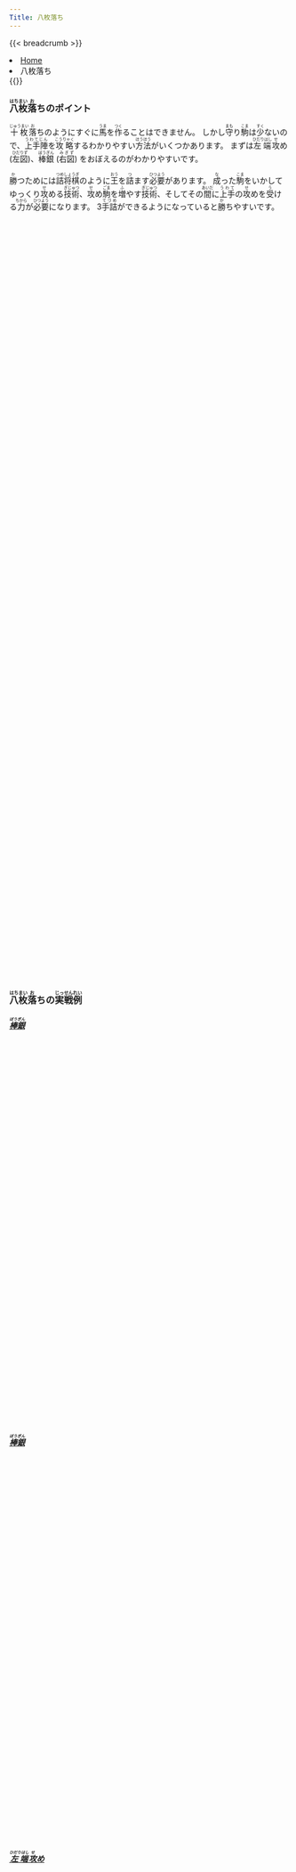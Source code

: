 ```yaml
---
Title: 八枚落ち
---
```

{{< breadcrumb >}}
  <li class="breadcrumb-item"><a href="/shogi-beginners/">Home</a></li>
  <li class="breadcrumb-item active" aria-current="page">八枚落ち</li>
{{</ breadcrumb >}}
<div class="row pt-3">
  <div class="col-lg-6">
    <h3><ruby>八枚<rt>はちまい</rt></ruby><ruby>落<rt>お</rt></ruby>ちのポイント</h3>
    <p><ruby>十枚<rt>じゅうまい</rt></ruby><ruby>落<rt>お</rt></ruby
      >ちのようにすぐに<ruby>馬<rt>うま</rt></ruby>を<ruby>作<rt>つく</rt></ruby>ることはできません。
      しかし<ruby>守<rt>まも</rt></ruby>り<ruby>駒<rt>こま</rt></ruby>は<ruby>少<rt>すく</rt></ruby
      >ないので、<ruby>上手陣<rt>うわてじん</rt></ruby>を<ruby>攻略<rt>こうりゃく</rt></ruby
      >するわかりやすい<ruby>方法<rt>ほうほう</rt></ruby>がいくつかあります。
      まずは<ruby>左端<rt>ひだりはし</rt></ruby><ruby>攻<rt>せ</rt></ruby
      >め (<ruby>左図<rt>ひだりず</rt></ruby>)、<ruby>棒銀<rt>ぼうぎん</rt></ruby
      > (<ruby>右図<rt>みぎず</rt></ruby>) をおぼえるのがわかりやすいです。</p>
    <p><ruby>勝<rt>か</rt></ruby>つためには<ruby>詰将棋<rt>つめしょうぎ</rt></ruby
      >のように<ruby>王<rt>おう</rt></ruby>を<ruby>詰<rt>つ</rt></ruby
      >ます<ruby>必要<rt>ひつよう</rt></ruby>があります。
      <ruby>成<rt>な</rt></ruby>った<ruby>駒<rt>こま</rt></ruby
      >をいかしてゆっくり<ruby>攻<rt>せ</rt></ruby>める<ruby>技術<rt>ぎじゅつ</rt></ruby
      >、<ruby>攻<rt>せ</rt></ruby>め<ruby>駒<rt>ごま</rt></ruby>を<ruby>増<rt>ふ</rt></ruby
      >やす<ruby>技術<rt>ぎじゅつ</rt></ruby>、そしてその<ruby>間<rt>あいだ</rt></ruby
      >に<ruby>上手<rt>うわて</rt></ruby>の<ruby>攻<rt>せ</rt></ruby
      >めを<ruby>受<rt>う</rt></ruby>ける<ruby>力<rt>ちから</rt></ruby
      >が<ruby>必要<rt>ひつよう</rt></ruby>になります。
      3<ruby>手詰<rt>てづめ</rt></ruby>ができるようになっていると<ruby>勝<rt>か</rt></ruby>ちやすいです。</p>
  </div>
  <div class="col">
    <div class="col p-1" tabindex="-1">
      <script id="summary2-kif" type="kif">
上手：上手
下手：下手
上手の持駒：なし
  ９ ８ ７ ６ ５ ４ ３ ２ １
+---------------------------+
| ・ ・ ・ ・ ・ ・ ・ ・ ・|一
| ・v金 ・ ・v玉 ・ ・v金 ・|二
|v歩v歩v歩 ・v歩v歩v歩v歩v歩|三
| 歩 ・ ・ ・ ・ ・ ・ ・ ・|四
| ・ ・ ・v歩 ・ ・ ・ ・ ・|五
| ・ ・ 歩 ・ 歩 ・ ・ ・ ・|六
| ・ 歩 ・ 歩 角 歩 歩 歩 歩|七
| ・ ・ ・ ・ ・ ・ ・ 飛 ・|八
| 香 桂 銀 金 玉 金 銀 桂 香|九
+---------------------------+
下手の持駒：なし
手数＝14  ▲９四歩  まで
      </script>
      <svg id="summary2" xmlns="http://www.w3.org/2000/svg" viewBox="0,0,400,540"></svg>
    </div>
  </div>
  <div class="col">
    <div class="col p-1" tabindex="-1">
      <script id="summary1-kif" type="kif">
上手：上手
下手：下手
上手の持駒：なし
  ９ ８ ７ ６ ５ ４ ３ ２ １
+---------------------------+
| ・ ・ ・ ・ ・ ・ ・ ・ ・|一
| ・ ・ ・ ・ ・ ・v金 ・ ・|二
|v歩v歩v金v玉v歩v歩v歩v歩v歩|三
| ・ ・v歩 ・ ・ ・ ・ 歩 ・|四
| ・ ・ ・v歩 ・ ・ 銀 ・ ・|五
| ・ ・ 歩 ・ ・ ・ ・ ・ ・|六
| 歩 歩 ・ 歩 歩 歩 歩 ・ 歩|七
| ・ 角 ・ ・ ・ ・ ・ 飛 ・|八
| 香 桂 銀 金 玉 金 ・ 桂 香|九
+---------------------------+
下手の持駒：なし
手数＝16  ▲２四歩  まで
      </script>
      <svg id="summary1" xmlns="http://www.w3.org/2000/svg" viewBox="0,0,400,540"></svg>
    </div>
  </div>
</div>
<div>
  <h3 class="pt-4"><ruby>八枚<rt>はちまい</rt></ruby><ruby>落<rt>お</rt></ruby>ちの<ruby>実戦例<rt>じっせんれい</rt></ruby></h3>
  <div class="row">
    <div class="col-md">
      <div class="row pb-3">
        <div class="col pb-3">
          <a href="/shogi-beginners/8mai/example1/">
            <h5><ruby>棒銀<rt>ぼうぎん</rt></ruby></h5>
            <script id="example1-kif" type="kif">
上手：上手
上手の持駒：なし
  ９ ８ ７ ６ ５ ４ ３ ２ １
+---------------------------+
| ・ ・ ・ ・ ・ ・ ・ ・ ・|一
| ・v金 ・ ・ ・ ・v金 ・ ・|二
|v歩v玉v歩v歩v歩v歩v歩v歩v歩|三
| ・v歩 ・ ・ ・ ・ ・ 歩 ・|四
| ・ ・ ・ ・ ・ ・ 銀 ・ ・|五
| ・ ・ 歩 ・ ・ ・ ・ ・ ・|六
| 歩 歩 ・ 歩 歩 歩 歩 ・ 歩|七
| ・ 角 ・ ・ ・ ・ ・ 飛 ・|八
| 香 桂 銀 金 玉 金 ・ 桂 香|九
+---------------------------+
下手：下手
下手の持駒：なし
手数＝16  ▲２四歩  まで
            </script>
            <svg id="example1" xmlns="http://www.w3.org/2000/svg" viewBox="0,0,400,540"></svg>
          </a>
	</div>
        <div class="col pb-3">
          <a href="/shogi-beginners/8mai/example2/">
            <h5><ruby>棒銀<rt>ぼうぎん</rt></ruby></h5>
            <script id="example2-kif" type="kif">
上手：上手
上手の持駒：なし
  ９ ８ ７ ６ ５ ４ ３ ２ １
+---------------------------+
| ・ ・ ・ ・ ・ ・ ・ ・ ・|一
| ・ ・ ・ ・ ・ ・v金v玉 ・|二
|v歩v歩v歩v金v歩v歩v歩v歩v歩|三
| ・ ・ ・ ・ ・ ・ ・ ・ ・|四
| ・ ・ ・v歩 ・ ・ 銀 歩 ・|五
| ・ ・ 歩 ・ ・ ・ ・ ・ ・|六
| 歩 歩 ・ 歩 歩 歩 歩 ・ 歩|七
| ・ 角 ・ ・ ・ ・ ・ 飛 ・|八
| 香 桂 銀 金 玉 金 ・ 桂 香|九
+---------------------------+
下手：下手
下手の持駒：なし
手数＝15  △２二玉  まで
            </script>
            <svg id="example2" xmlns="http://www.w3.org/2000/svg" viewBox="0,0,400,540"></svg>
          </a>
        </div>
      </div>
    </div>
    <div class="col-sm">
      <div class="row pb-3">
        <div class="col pb-3">
          <a href="/shogi-beginners/8mai/example3/">
            <h5><ruby>左端<rt>ひだりはし</rt></ruby><ruby>攻<rt>せ</rt></ruby>め</h5>
            <script id="example3-kif" type="kif">
上手：上手
上手の持駒：歩　
  ９ ８ ７ ６ ５ ４ ３ ２ １
+---------------------------+
| ・ ・ ・ ・ ・ ・ ・ ・ ・|一
| ・ ・v金 ・ ・v玉 ・v金 ・|二
| ・v歩v歩 ・v歩v歩v歩v歩v歩|三
| 香 ・ ・ ・ ・ ・ ・ ・ ・|四
| ・ ・ ・v歩 ・ ・ ・ ・ ・|五
| ・ ・ 歩 ・ 歩 ・ ・ ・ ・|六
| ・ 歩 ・ 歩 角 歩 歩 歩 歩|七
| 飛 ・ ・ ・ ・ ・ ・ ・ ・|八
| ・ 桂 銀 金 玉 金 銀 桂 香|九
+---------------------------+
下手：下手
下手の持駒：歩　
手数＝18  ▲９八飛  まで
            </script>
            <svg id="example3" xmlns="http://www.w3.org/2000/svg" viewBox="0,0,400,540"></svg>
          </a>
        </div>
        <div class="col pb-3">
          <a href="/shogi-beginners/8mai/example4/">
            <h5><ruby>左端<rt>ひだりはし</rt></ruby><ruby>攻<rt>せ</rt></ruby>め</h5>
            <script id="example4-kif" type="kif">
上手：上手
上手の持駒：なし
  ９ ８ ７ ６ ５ ４ ３ ２ １
+---------------------------+
| ・ ・ ・ ・ ・ ・ ・ ・ ・|一
| ・ ・ ・ ・ ・v玉v金 ・ ・|二
| ・v金v歩v歩v歩v歩v歩v歩v歩|三
|v歩 ・ ・ ・ ・ ・ ・ ・ ・|四
| ・ 歩 ・ ・ ・ ・ ・ ・ ・|五
| ・ ・ 歩 角 ・ ・ ・ ・ ・|六
| 歩 ・ ・ 歩 歩 歩 歩 歩 歩|七
| ・ ・ ・ ・ ・ ・ ・ 飛 ・|八
| 香 桂 銀 金 玉 金 銀 桂 香|九
+---------------------------+
下手：下手
下手の持駒：歩　
手数＝12  ▲８五歩  まで
            </script>
            <svg id="example4" xmlns="http://www.w3.org/2000/svg" viewBox="0,0,400,540"></svg>
          </a>
        </div>
      </div>
    </div>
  </div>
  <div class="row">
    <div class="col-sm">
      <div class="row">
        <div class="col pb-3">
          <a href="/shogi-beginners/8mai/example5/">
            <h5><ruby>右端<rt>みぎはし</rt></ruby><ruby>攻<rt>せ</rt></ruby>め</h5>
            <script id="example5-kif" type="kif">
上手：上手
上手の持駒：なし
  ９ ８ ７ ６ ５ ４ ３ ２ １
+---------------------------+
| ・ ・ ・ ・ ・ ・ ・ ・ ・|一
| ・ ・v金 ・ ・v玉 ・ ・ ・|二
|v歩v歩v歩v歩v歩v歩v歩v金v歩|三
| ・ ・ ・ ・ ・ ・ ・v歩 ・|四
| ・ ・ ・ ・ ・ ・ ・ ・ 歩|五
| ・ ・ 歩 ・ ・ ・ ・ ・ ・|六
| 歩 歩 ・ 歩 歩 歩 歩 歩 香|七
| ・ 角 ・ ・ ・ ・ ・ ・ 飛|八
| 香 桂 銀 金 玉 金 銀 桂 ・|九
+---------------------------+
下手：下手
下手の持駒：なし
手数＝10  ▲１八飛  まで
            </script>
            <svg id="example5" xmlns="http://www.w3.org/2000/svg" viewBox="0,0,400,540"></svg>
          </a>
	</div>
        <div class="col pb-3">
          <a href="/shogi-beginners/8mai/example6/">
            <h5><ruby>空中<rt>くうちゅう</rt></ruby><ruby>戦<rt>せん</rt></ruby></h5>
            <script id="example6-kif" type="kif">
上手：上手
上手の持駒：なし
  ９ ８ ７ ６ ５ ４ ３ ２ １
+---------------------------+
| ・ ・ ・ ・ ・ ・ ・ ・ ・|一
| ・v金 ・ ・v玉 ・v金 ・ ・|二
|v歩v歩v歩 ・v歩v歩v歩v歩v歩|三
| ・ ・ ・v歩 ・ ・ ・ 歩 ・|四
| ・ ・ ・ ・ ・ ・ ・ ・ ・|五
| ・ ・ 歩 角 ・ ・ ・ ・ ・|六
| 歩 歩 ・ 歩 歩 歩 歩 ・ 歩|七
| ・ ・ ・ ・ ・ ・ ・ 飛 ・|八
| 香 桂 銀 金 玉 金 銀 桂 香|九
+---------------------------+
下手：下手
下手の持駒：なし
手数＝10  ▲２四歩  まで
            </script>
            <svg id="example6" xmlns="http://www.w3.org/2000/svg" viewBox="0,0,400,540"></svg>
          </a>
        </div>
      </div>
    </div>
    <div class="col-md">
      <div class="row">
        <div class="col pb-3">
          <a href="/shogi-beginners/8mai/example7/">
            <h5><ruby>左右<rt>さゆう</rt></ruby><ruby>攻<rt>せ</rt></ruby>め</h5>
            <script id="example7-kif" type="kif">
上手：上手
上手の持駒：なし
  ９ ８ ７ ６ ５ ４ ３ ２ １
+---------------------------+
| ・ ・ ・ ・ ・ ・ ・ ・ ・|一
| ・ ・ ・ ・ ・v玉v金 ・ ・|二
|v歩v金v歩v歩v歩v歩v歩v歩v歩|三
| ・ ・ ・ ・ ・ ・ ・ ・ ・|四
| ・ ・ ・ ・ ・ ・ ・ ・ ・|五
| ・ ・ 歩 角 ・ ・ ・ 歩 ・|六
| 歩 歩 ・ 歩 歩 歩 歩 ・ 歩|七
| ・ ・ ・ ・ ・ ・ ・ 飛 ・|八
| 香 桂 銀 金 玉 金 銀 桂 香|九
+---------------------------+
下手：下手
下手の持駒：歩　
手数＝10  ▲２六歩  まで
            </script>
            <svg id="example7" xmlns="http://www.w3.org/2000/svg" viewBox="0,0,400,540"></svg>
          </a>
        </div>
        <div class="col m-auto pb-3">
          <img class="img-fluid" src="/shogi-beginners/img/cat73.png">
        </div>
      </div>
    </div>
  </div>
</div>
<div class="pt-4">
  <h3><ruby>詰将棋<rt>つめしょうぎ</rt></ruby>のおすすめ<ruby>書籍<rt>しょせき</rt></ruby></h3>
  <p>3<ruby>手詰<rt>てづめ</rt></ruby>の<ruby>練習<rt>れんしゅう</rt></ruby>をおすすめします。
    1<ruby>手詰<rt>てづめ</rt></ruby>は<ruby>解<rt>と</rt></ruby
    >けるのに3<ruby>手詰<rt>てづめ</rt></ruby>が<ruby>解<rt>と</rt></ruby
    >けなくなる<ruby>子<rt>こ</rt></ruby>は、
    <a target="_blank" href="https://www.amazon.co.jp/gp/product/4839971382/ref=as_li_tl?ie=UTF8&camp=247&creative=1211&creativeASIN=4839971382&linkCode=as2&tag=manbossocialt-22&linkId=4d574f3bcb2aad3a4422743fe932c5eb">2手詰  ~相手の手を読む新感覚トレーニング~ (マイナビ将棋文庫)</a><img src="//ir-jp.amazon-adsystem.com/e/ir?t=manbossocialt-22&l=am2&o=9&a=4839971382" width="1" height="1" border="0" alt="" style="border:none !important; margin:0px !important;" />
    を<ruby>使<rt>つか</rt></ruby>った<ruby>練習<rt>れんしゅう</rt></ruby>をおすすめします。</p>
  <div class="text-center pt-3">
    <iframe loading="lazy" style="width:120px;height:240px;" marginwidth="0" marginheight="0" scrolling="no" frameborder="0" src="https://rcm-fe.amazon-adsystem.com/e/cm?ref=qf_sp_asin_til&t=manbossocialt-22&m=amazon&o=9&p=8&l=as1&IS1=1&detail=1&asins=4839971382&linkId=8cb544aaa21b185260e5fe8432359977&bc1=ffffff&amp;lt1=_top&fc1=333333&lc1=0066c0&bg1=ffffff&f=ifr"></iframe>
    <iframe loading="lazy" style="width:120px;height:240px;" marginwidth="0" marginheight="0" scrolling="no" frameborder="0" src="https://rcm-fe.amazon-adsystem.com/e/cm?ref=qf_sp_asin_til&t=manbossocialt-22&m=amazon&o=9&p=8&l=as1&IS1=1&detail=1&asins=4861370329&linkId=6bae5edf8fa339f4999b0324e530832b&bc1=ffffff&amp;lt1=_top&fc1=333333&lc1=0066c0&bg1=ffffff&f=ifr"></iframe>
    <iframe loading="lazy" style="width:120px;height:240px;" marginwidth="0" marginheight="0" scrolling="no" frameborder="0" src="https://rcm-fe.amazon-adsystem.com/e/cm?ref=qf_sp_asin_til&t=manbossocialt-22&m=amazon&o=9&p=8&l=as1&IS1=1&detail=1&asins=486137040X&linkId=b97644d49df161cd67c8d9c4724946a9&bc1=ffffff&amp;lt1=_top&fc1=333333&lc1=0066c0&bg1=ffffff&f=ifr"></iframe>
    <iframe loading="lazy" style="width:120px;height:240px;" marginwidth="0" marginheight="0" scrolling="no" frameborder="0" src="https://rcm-fe.amazon-adsystem.com/e/cm?ref=qf_sp_asin_til&t=manbossocialt-22&m=amazon&o=9&p=8&l=as1&IS1=1&detail=1&asins=B0197NZU82&linkId=309eee088191308d4ff50d44e3a46824&bc1=ffffff&amp;lt1=_top&fc1=333333&lc1=0066c0&bg1=ffffff&f=ifr"></iframe>
  </div>
</div>
<script src="/shogi-beginners/kifu-viewer.js"></script>
{{< script >}}
  ['summary1', 'summary2', 'example1', 'example2', 'example3', 'example4',
   'example5', 'example6', 'example7'].forEach(id => {
    new KifuViewer(document.getElementById(id), { buttons: 'none' })
      .loadString(document.getElementById(id + '-kif').textContent);
  });
{{< /script >}}

